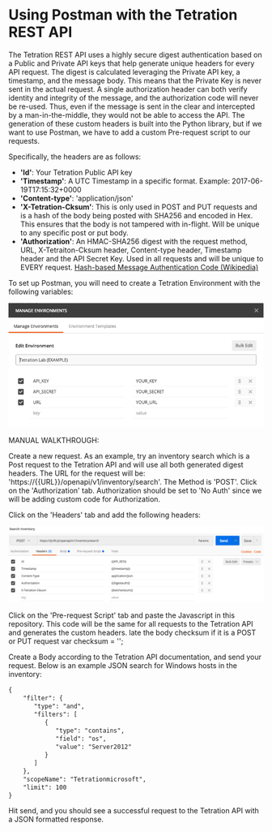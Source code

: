 # Using Postman with the Tetration REST API

The Tetration REST API uses a highly secure digest authentication based on a Public and Private API keys that help generate unique headers for every API request.  The digest is calculated leveraging the Private API key, a timestamp, and the message body.  This means that the Private Key is never sent in the actual request.  A single authorization header can both verify identity and integrity of the message, and the authorization code will never be re-used.  Thus, even if the message is sent in the clear and intercepted by a man-in-the-middle, they would not be able to access the API.  The generation of these custom headers is built into the Python library, but if we want to use Postman, we have to add a custom Pre-request script to our requests.
 
Specifically, the headers are as follows:
* **'Id'**: Your Tetration Public API key
* **'Timestamp'**: A UTC Timestamp in a specific format.  Example: 2017-06-19T17:15:32+0000
* **'Content-type'**: 'application/json'
* **'X-Tetration-Cksum'**: This is only used in POST and PUT requests and is a hash of the body being posted with SHA256 and encoded in Hex.  This ensures that the body is not tampered with in-flight.  Will be unique to any specific post or put body.
* **'Authorization'**: An HMAC-SHA256 digest with the request method, URL, X-Tetraiton-Cksum header, Content-type header, Timestamp header and the API Secret Key.  Used in all requests and will be unique to EVERY request. [Hash-based Message Authentication Code (Wikipedia)](https://en.wikipedia.org/wiki/Hash-based_message_authentication_code)
 
To set up Postman, you will need to create a Tetration Environment with the following variables:

![alt text](Environment.png "Environment Variable Screenshot")
 
MANUAL WALKTHROUGH:
 
Create a new request.  As an example, try an inventory search which is a Post request to the Tetration API and will use all both generated digest headers.  The URL for the request will be: 'https://{{URL}}/openapi/v1/inventory/search'.  The Method is 'POST'.  Click on the 'Authorization' tab.  Authorization should be set to 'No Auth' since we will be adding custom code for Authorization.

Click on the 'Headers' tab and add the following headers:

![alt text](Headers.png "Headers Screenshot")
 
Click on the 'Pre-request Script' tab and paste the Javascript in this repository.  This code will be the same for all requests to the Tetration API and generates the custom headers.
late the body checksum if it is a POST or PUT request
var checksum = '';
 
Create a Body according to the Tetration API documentation, and send your request.  Below is an example JSON search for Windows hosts in the inventory:
``` 
{
    "filter": {
       "type": "and",
       "filters": [
          {
             "type": "contains",
             "field": "os",
             "value": "Server2012"
          }
       ]
    },
    "scopeName": "Tetrationmicrosoft",
    "limit": 100
}
```
 
Hit send, and you should see a successful request to the Tetration API with a JSON formatted response.